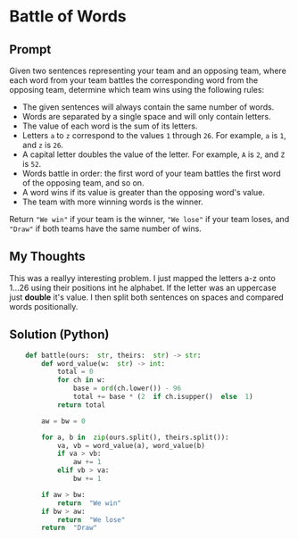 

#  Battle of Words
## Prompt

Given two sentences representing your team and an opposing team, where each word from your team battles the corresponding word from the opposing team, determine which team wins using the following rules:

-   The given sentences will always contain the same number of words.
-   Words are separated by a single space and will only contain letters.
-   The value of each word is the sum of its letters.
-   Letters  `a`  to  `z`  correspond to the values  `1`  through  `26`. For example,  `a`  is  `1`, and  `z`  is  `26`.
-   A capital letter doubles the value of the letter. For example,  `A`  is  `2`, and  `Z`  is  `52`.
-   Words battle in order: the first word of your team battles the first word of the opposing team, and so on.
-   A word wins if its value is greater than the opposing word's value.
-   The team with more winning words is the winner.

Return  `"We win"`  if your team is the winner,  `"We lose"`  if your team loses, and  `"Draw"`  if both teams have the same number of wins.

## My Thoughts
This was a reallyy interesting problem. I just mapped the letters a-z onto 1...26 using their positions int he alphabet. If the letter was an uppercase just **double** it's value. I then split both sentences on spaces and compared words positionally. 

## Solution (Python)
```python
	def battle(ours:  str, theirs:  str) -> str:
		def word_value(w:  str) -> int:
			total = 0
			for ch in w:
				base = ord(ch.lower()) - 96
				total += base * (2  if ch.isupper()  else  1)
			return total

		aw = bw = 0

		for a, b in  zip(ours.split(), theirs.split()):
			va, vb = word_value(a), word_value(b)
			if va > vb:
				aw += 1
			elif vb > va:
				bw += 1

		if aw > bw:
			return  "We win"
		if bw > aw:
			return  "We lose"
		return  "Draw"
```

